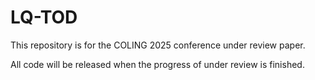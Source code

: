 # LQ-TOD

This repository is for the COLING 2025 conference under review paper.

All code will be released when the progress of under review is finished.
